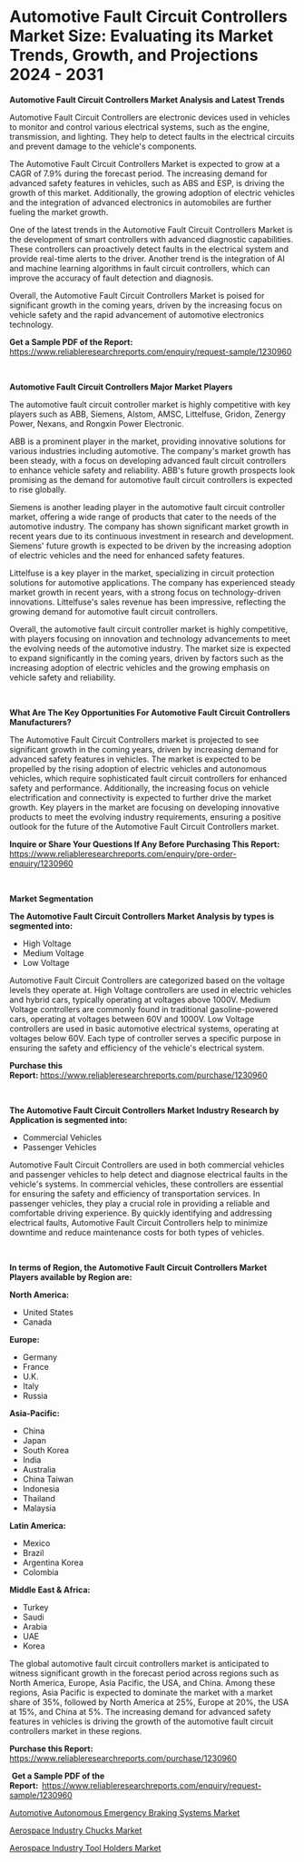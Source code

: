 <p><h1>Automotive Fault Circuit Controllers Market Size: Evaluating its Market Trends, Growth, and Projections 2024 - 2031</h1></p><p><strong>Automotive Fault Circuit Controllers Market Analysis and Latest Trends</strong></p>
<p><p>Automotive Fault Circuit Controllers are electronic devices used in vehicles to monitor and control various electrical systems, such as the engine, transmission, and lighting. They help to detect faults in the electrical circuits and prevent damage to the vehicle's components.</p><p>The Automotive Fault Circuit Controllers Market is expected to grow at a CAGR of 7.9% during the forecast period. The increasing demand for advanced safety features in vehicles, such as ABS and ESP, is driving the growth of this market. Additionally, the growing adoption of electric vehicles and the integration of advanced electronics in automobiles are further fueling the market growth.</p><p>One of the latest trends in the Automotive Fault Circuit Controllers Market is the development of smart controllers with advanced diagnostic capabilities. These controllers can proactively detect faults in the electrical system and provide real-time alerts to the driver. Another trend is the integration of AI and machine learning algorithms in fault circuit controllers, which can improve the accuracy of fault detection and diagnosis.</p><p>Overall, the Automotive Fault Circuit Controllers Market is poised for significant growth in the coming years, driven by the increasing focus on vehicle safety and the rapid advancement of automotive electronics technology.</p></p>
<p><strong>Get a Sample PDF of the Report:&nbsp;</strong> <a href="https://www.reliableresearchreports.com/enquiry/request-sample/1230960">https://www.reliableresearchreports.com/enquiry/request-sample/1230960</a></p>
<p>&nbsp;</p>
<p><strong>Automotive Fault Circuit Controllers Major Market Players</strong></p>
<p><p>The automotive fault circuit controller market is highly competitive with key players such as ABB, Siemens, Alstom, AMSC, Littelfuse, Gridon, Zenergy Power, Nexans, and Rongxin Power Electronic.</p><p>ABB is a prominent player in the market, providing innovative solutions for various industries including automotive. The company's market growth has been steady, with a focus on developing advanced fault circuit controllers to enhance vehicle safety and reliability. ABB's future growth prospects look promising as the demand for automotive fault circuit controllers is expected to rise globally.</p><p>Siemens is another leading player in the automotive fault circuit controller market, offering a wide range of products that cater to the needs of the automotive industry. The company has shown significant market growth in recent years due to its continuous investment in research and development. Siemens' future growth is expected to be driven by the increasing adoption of electric vehicles and the need for enhanced safety features.</p><p>Littelfuse is a key player in the market, specializing in circuit protection solutions for automotive applications. The company has experienced steady market growth in recent years, with a strong focus on technology-driven innovations. Littelfuse's sales revenue has been impressive, reflecting the growing demand for automotive fault circuit controllers.</p><p>Overall, the automotive fault circuit controller market is highly competitive, with players focusing on innovation and technology advancements to meet the evolving needs of the automotive industry. The market size is expected to expand significantly in the coming years, driven by factors such as the increasing adoption of electric vehicles and the growing emphasis on vehicle safety and reliability.</p></p>
<p>&nbsp;</p>
<p><strong>What Are The Key Opportunities For Automotive Fault Circuit Controllers Manufacturers?</strong></p>
<p><p>The Automotive Fault Circuit Controllers market is projected to see significant growth in the coming years, driven by increasing demand for advanced safety features in vehicles. The market is expected to be propelled by the rising adoption of electric vehicles and autonomous vehicles, which require sophisticated fault circuit controllers for enhanced safety and performance. Additionally, the increasing focus on vehicle electrification and connectivity is expected to further drive the market growth. Key players in the market are focusing on developing innovative products to meet the evolving industry requirements, ensuring a positive outlook for the future of the Automotive Fault Circuit Controllers market.</p></p>
<p><strong>Inquire or Share Your Questions If Any Before Purchasing This Report:</strong> <a href="https://www.reliableresearchreports.com/enquiry/pre-order-enquiry/1230960">https://www.reliableresearchreports.com/enquiry/pre-order-enquiry/1230960</a></p>
<p>&nbsp;</p>
<p><strong>Market Segmentation</strong></p>
<p><strong>The Automotive Fault Circuit Controllers Market Analysis by types is segmented into:</strong></p>
<p><ul><li>High Voltage</li><li>Medium Voltage</li><li>Low Voltage</li></ul></p>
<p><p>Automotive Fault Circuit Controllers are categorized based on the voltage levels they operate at. High Voltage controllers are used in electric vehicles and hybrid cars, typically operating at voltages above 1000V. Medium Voltage controllers are commonly found in traditional gasoline-powered cars, operating at voltages between 60V and 1000V. Low Voltage controllers are used in basic automotive electrical systems, operating at voltages below 60V. Each type of controller serves a specific purpose in ensuring the safety and efficiency of the vehicle's electrical system.</p></p>
<p><strong>Purchase this Report:&nbsp;</strong><a href="https://www.reliableresearchreports.com/purchase/1230960">https://www.reliableresearchreports.com/purchase/1230960</a></p>
<p>&nbsp;</p>
<p><strong>The Automotive Fault Circuit Controllers Market Industry Research by Application is segmented into:</strong></p>
<p><ul><li>Commercial Vehicles</li><li>Passenger Vehicles</li></ul></p>
<p><p>Automotive Fault Circuit Controllers are used in both commercial vehicles and passenger vehicles to help detect and diagnose electrical faults in the vehicle's systems. In commercial vehicles, these controllers are essential for ensuring the safety and efficiency of transportation services. In passenger vehicles, they play a crucial role in providing a reliable and comfortable driving experience. By quickly identifying and addressing electrical faults, Automotive Fault Circuit Controllers help to minimize downtime and reduce maintenance costs for both types of vehicles.</p></p>
<p>&nbsp;</p>
<p><strong>In terms of Region, the Automotive Fault Circuit Controllers Market Players available by Region are:</strong></p>
<p>
    <p> <strong> North America: </strong>
        <ul>
            <li>United States</li>
            <li>Canada</li>
        </ul>
        </p> 
    <p> <strong> Europe: </strong>
        <ul>
            <li>Germany</li>
            <li>France</li>
            <li>U.K.</li>
            <li>Italy</li>
            <li>Russia</li>
        </ul>
        </p> 
    <p> <strong> Asia-Pacific: </strong>
        <ul>
            <li>China</li>
            <li>Japan</li>
            <li>South Korea</li>
            <li>India</li>
            <li>Australia</li>
            <li>China Taiwan</li>
            <li>Indonesia</li>
            <li>Thailand</li>
            <li>Malaysia</li>
        </ul>
        </p> 
    <p> <strong> Latin America: </strong>
        <ul>
            <li>Mexico</li>
            <li>Brazil</li>
            <li>Argentina Korea</li>
            <li>Colombia</li>
        </ul>
        </p> 
    <p> <strong> Middle East & Africa: </strong>
        <ul>
            <li>Turkey</li>
            <li>Saudi</li>
            <li>Arabia</li>
            <li>UAE</li>
            <li>Korea</li>
        </ul>
    </p>
    </p>
<p><p>The global automotive fault circuit controllers market is anticipated to witness significant growth in the forecast period across regions such as North America, Europe, Asia Pacific, the USA, and China. Among these regions, Asia Pacific is expected to dominate the market with a market share of 35%, followed by North America at 25%, Europe at 20%, the USA at 15%, and China at 5%. The increasing demand for advanced safety features in vehicles is driving the growth of the automotive fault circuit controllers market in these regions.</p></p>
<p><strong>Purchase this Report: </strong><a href="https://www.reliableresearchreports.com/purchase/1230960">https://www.reliableresearchreports.com/purchase/1230960</a></p>
<p>&nbsp;<strong>Get a Sample PDF of the Report:&nbsp;&nbsp;</strong><a href="https://www.reliableresearchreports.com/enquiry/request-sample/1230960">https://www.reliableresearchreports.com/enquiry/request-sample/1230960</a></p>
<p><strong></strong></p>
<p><p><a href="https://github.com/Alonsoolds3wq1d81czn8rbol/Market-Research-Report-List-1/blob/main/automotive-autonomous-emergency-braking-systems-market.md">Automotive Autonomous Emergency Braking Systems Market</a></p><p><a href="https://view.publitas.com/reportprime-1/aerospace-industry-chucks-market-a-comprehensive-report-of-its-market-share-growth-trends-2023-2030/">Aerospace Industry Chucks Market</a></p><p><a href="https://view.publitas.com/reportprime-1/aerospace-industry-tool-holders-market-provides-detailed-segmentation-of-this-market-based-on-type-application-and-region-and-forecast-for-the-period-from-2023-2030/">Aerospace Industry Tool Holders Market</a></p></p>
